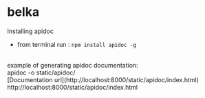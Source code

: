 # belka
Installing apidoc
- from terminal run : `npm install apidoc -g`
<br>
example of generating apidoc documentation: 
<br>apidoc -o static/apidoc/
<br>[Documentation url](http://localhost:8000/static/apidoc/index.html)
<br> http://localhost:8000/static/apidoc/index.html